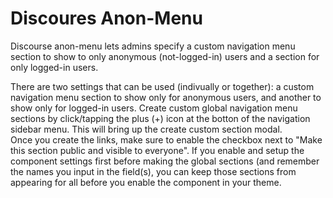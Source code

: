 # Discoures Anon-Menu
Discourse anon-menu lets admins specify a custom navigation menu section to show to only anonymous (not-logged-in) users and a section for only logged-in users.

There are two settings that can be used (indivually or together): a custom navigation menu section to show only for anonymous users, and another to show only for logged-in users.
Create custom global navigation menu sections by click/tapping the plus (+) icon at the botton of the navigation sidebar menu.  This will bring up the create custom section modal.  
Once you create the links, make sure to enable the checkbox next to "Make this section public and visible to everyone". 
If you enable and setup the component settings first before making the global sections (and remember the names you input in the field(s), you can keep those sections from appearing for all before you enable the component in your theme.
